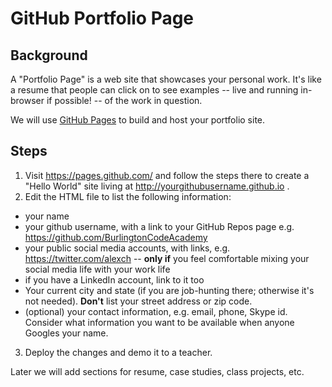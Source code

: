 # GitHub Portfolio Page

## Background

A "Portfolio Page" is a web site that showcases your personal work. It's like a resume that people can click on to see examples -- live and running in-browser if possible! -- of the work in question.

We will use [GitHub Pages]() to build and host your portfolio site.

## Steps

1. Visit <https://pages.github.com/> and follow the steps there to create a "Hello World" site living at <http://yourgithubusername.github.io> .
2. Edit the HTML file to list the following information:
  * your name
  * your github username, with a link to your GitHub Repos page e.g. <https://github.com/BurlingtonCodeAcademy> 
  * your public social media accounts, with links, e.g. <https://twitter.com/alexch> -- **only if** you feel comfortable mixing your social media life with your work life
  * if you have a LinkedIn account, link to it too
  * Your current city and state (if you are job-hunting there; otherwise it's not needed). **Don't** list your street address or zip code.
  * (optional) your contact information, e.g. email, phone, Skype id. Consider what information you want to be available when anyone Googles your name.
3. Deploy the changes and demo it to a teacher.

Later we will add sections for resume, case studies, class projects, etc.
